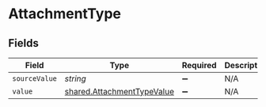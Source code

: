 # AttachmentType


## Fields

| Field                                                                    | Type                                                                     | Required                                                                 | Description                                                              |
| ------------------------------------------------------------------------ | ------------------------------------------------------------------------ | ------------------------------------------------------------------------ | ------------------------------------------------------------------------ |
| `sourceValue`                                                            | *string*                                                                 | :heavy_minus_sign:                                                       | N/A                                                                      |
| `value`                                                                  | [shared.AttachmentTypeValue](../../models/shared/attachmenttypevalue.md) | :heavy_minus_sign:                                                       | N/A                                                                      |